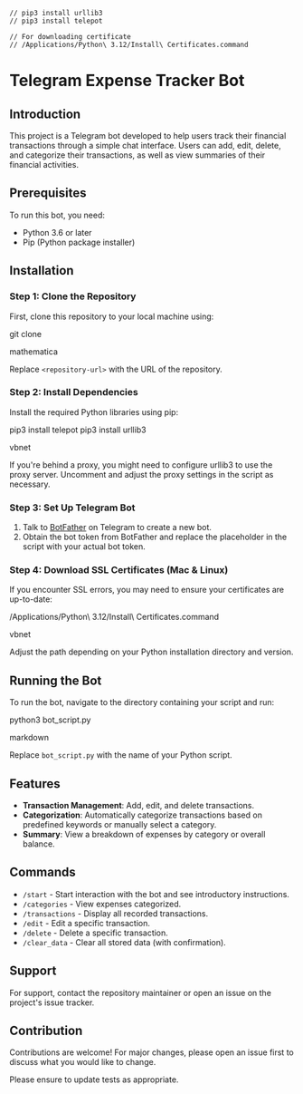 ```
// pip3 install urllib3
// pip3 install telepot

// For downloading certificate
// /Applications/Python\ 3.12/Install\ Certificates.command

```

# Telegram Expense Tracker Bot

## Introduction
This project is a Telegram bot developed to help users track their financial transactions through a simple chat interface. Users can add, edit, delete, and categorize their transactions, as well as view summaries of their financial activities.

## Prerequisites
To run this bot, you need:
- Python 3.6 or later
- Pip (Python package installer)

## Installation

### Step 1: Clone the Repository
First, clone this repository to your local machine using:

git clone <repository-url>

mathematica

Replace `<repository-url>` with the URL of the repository.

### Step 2: Install Dependencies
Install the required Python libraries using pip:

pip3 install telepot
pip3 install urllib3

vbnet


If you're behind a proxy, you might need to configure urllib3 to use the proxy server. Uncomment and adjust the proxy settings in the script as necessary.

### Step 3: Set Up Telegram Bot
1. Talk to [BotFather](https://t.me/botfather) on Telegram to create a new bot.
2. Obtain the bot token from BotFather and replace the placeholder in the script with your actual bot token.

### Step 4: Download SSL Certificates (Mac & Linux)
If you encounter SSL errors, you may need to ensure your certificates are up-to-date:

/Applications/Python\ 3.12/Install\ Certificates.command

vbnet

Adjust the path depending on your Python installation directory and version.

## Running the Bot
To run the bot, navigate to the directory containing your script and run:

python3 bot_script.py

markdown

Replace `bot_script.py` with the name of your Python script.

## Features
- **Transaction Management**: Add, edit, and delete transactions.
- **Categorization**: Automatically categorize transactions based on predefined keywords or manually select a category.
- **Summary**: View a breakdown of expenses by category or overall balance.

## Commands
- `/start` - Start interaction with the bot and see introductory instructions.
- `/categories` - View expenses categorized.
- `/transactions` - Display all recorded transactions.
- `/edit` - Edit a specific transaction.
- `/delete` - Delete a specific transaction.
- `/clear_data` - Clear all stored data (with confirmation).

## Support
For support, contact the repository maintainer or open an issue on the project's issue tracker.

## Contribution
Contributions are welcome! For major changes, please open an issue first to discuss what you would like to change.

Please ensure to update tests as appropriate.

